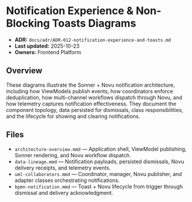 # Notification Experience & Non-Blocking Toasts Diagrams
- **ADR:** `docs/adr/ADR-012-notification-experience-and-toasts.md`
- **Last updated:** 2025-10-23
- **Owners:** Frontend Platform

## Overview
These diagrams illustrate the Sonner + Novu notification architecture, including how ViewModels publish events, how coordinators enforce deduplication, how multi-channel workflows dispatch through Novu, and how telemetry captures notification effectiveness. They document the component topology, data persisted for dismissals, class responsibilities, and the lifecycle for showing and clearing notifications.

## Files
- `architecture-overview.mmd` — Application shell, ViewModel publishing, Sonner rendering, and Novu workflow dispatch.
- `data-lineage.mmd` — Notification payloads, persisted dismissals, Novu delivery receipts, and telemetry events.
- `uml-collaborators.mmd` — Coordinator, manager, Novu publisher, and adapter classes orchestrating notifications.
- `bpmn-notification.mmd` — Toast + Novu lifecycle from trigger through dismissal and delivery acknowledgment.
